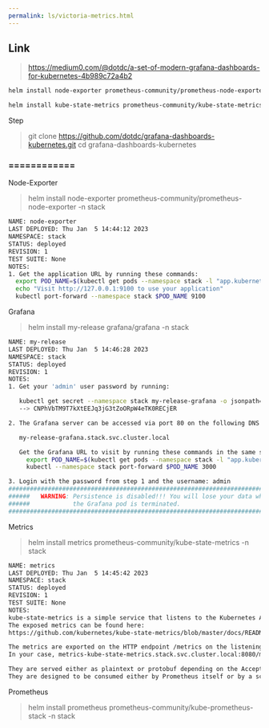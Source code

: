 ```yaml
---
permalink: ls/victoria-metrics.html
---
```


## Link

> https://medium0.com/@dotdc/a-set-of-modern-grafana-dashboards-for-kubernetes-4b989c72a4b2

```bash
helm install node-exporter prometheus-community/prometheus-node-exporter --namespace monitoring —set fullnameOverride=node-exporter

helm install kube-state-metrics prometheus-community/kube-state-metrics --namespace monitoring
```


Step 

> git clone https://github.com/dotdc/grafana-dashboards-kubernetes.git
cd grafana-dashboards-kubernetes

### ============

Node-Exporter
> helm install node-exporter prometheus-community/prometheus-node-exporter -n stack

```bash
NAME: node-exporter
LAST DEPLOYED: Thu Jan  5 14:44:12 2023
NAMESPACE: stack
STATUS: deployed
REVISION: 1
TEST SUITE: None
NOTES:
1. Get the application URL by running these commands:
  export POD_NAME=$(kubectl get pods --namespace stack -l "app.kubernetes.io/name=prometheus-node-exporter,app.kubernetes.io/instance=node-exporter" -o jsonpath="{.items[0].metadata.name}")
  echo "Visit http://127.0.0.1:9100 to use your application"
  kubectl port-forward --namespace stack $POD_NAME 9100
```

Grafana
> helm install my-release grafana/grafana -n stack

```bash
NAME: my-release
LAST DEPLOYED: Thu Jan  5 14:46:28 2023
NAMESPACE: stack
STATUS: deployed
REVISION: 1
NOTES:
1. Get your 'admin' user password by running:

   kubectl get secret --namespace stack my-release-grafana -o jsonpath="{.data.admin-password}" | base64 --decode ; echo
   --> CNPhVbTM9T7kXtEEJq3jG3tZoORpW4eTK0RECjER

2. The Grafana server can be accessed via port 80 on the following DNS name from within your cluster:

   my-release-grafana.stack.svc.cluster.local

   Get the Grafana URL to visit by running these commands in the same shell:
     export POD_NAME=$(kubectl get pods --namespace stack -l "app.kubernetes.io/name=grafana,app.kubernetes.io/instance=my-release" -o jsonpath="{.items[0].metadata.name}")
     kubectl --namespace stack port-forward $POD_NAME 3000

3. Login with the password from step 1 and the username: admin
#################################################################################
######   WARNING: Persistence is disabled!!! You will lose your data when   #####
######            the Grafana pod is terminated.                            #####
#################################################################################
```

Metrics
> helm install metrics prometheus-community/kube-state-metrics -n stack

```bash
NAME: metrics
LAST DEPLOYED: Thu Jan  5 14:45:42 2023
NAMESPACE: stack
STATUS: deployed
REVISION: 1
TEST SUITE: None
NOTES:
kube-state-metrics is a simple service that listens to the Kubernetes API server and generates metrics about the state of the objects.
The exposed metrics can be found here:
https://github.com/kubernetes/kube-state-metrics/blob/master/docs/README.md#exposed-metrics

The metrics are exported on the HTTP endpoint /metrics on the listening port.
In your case, metrics-kube-state-metrics.stack.svc.cluster.local:8080/metrics

They are served either as plaintext or protobuf depending on the Accept header.
They are designed to be consumed either by Prometheus itself or by a scraper that is compatible with scraping a Prometheus client endpoint.
```

Prometheus

> helm install prometheus prometheus-community/kube-prometheus-stack -n stack

